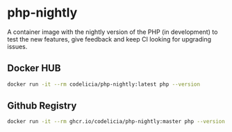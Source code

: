 # php-nightly
A container image with the nightly version of the PHP (in development) to test the new features, give feedback and keep CI looking for upgrading issues.

## Docker HUB

```bash
docker run -it --rm codelicia/php-nightly:latest php --version
```

## Github Registry

```bash
docker run -it --rm ⁨ghcr.io/codelicia/php-nightly:master php --version
```
